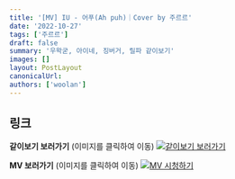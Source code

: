 ```yaml
---
title: '[MV] IU - 어푸(Ah puh)｜Cover by 주르르'
date: '2022-10-27'
tags: ['주르르']
draft: false
summary: '우왁굳, 아이네, 징버거, 릴파 같이보기'
images: []
layout: PostLayout
canonicalUrl:
authors: ['woolan']
---
```


## 링크

**같이보기 보러가기** (이미지를 클릭하여 이동)
[![같이보기 보러가기](https://cdn.discordapp.com/attachments/1136601898116464710/1137050327938506852/logo.png)](https://cafe.naver.com/steamindiegame/8229099)

**MV 보러가기** (이미지를 클릭하여 이동)
[![MV 시청하기](https://i.ytimg.com/vi/_OsnBqrh6yg/maxresdefault.jpg)](https://youtu.be/_OsnBqrh6yg)
